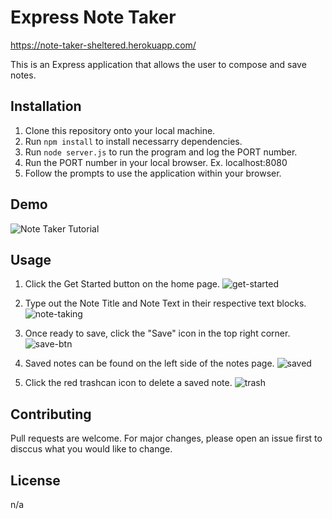 # Express Note Taker

https://note-taker-sheltered.herokuapp.com/

This is an Express application that allows the user to compose and save notes.

## Installation

1. Clone this repository onto your local machine.
2. Run `npm install` to install necessarry dependencies.
3. Run `node server.js` to run the program and log the PORT number.
4. Run the PORT number in your local browser. Ex. localhost:8080
5. Follow the prompts to use the application within your browser.

## Demo
![Note Taker Tutorial](https://user-images.githubusercontent.com/63982568/85349967-77d18c00-b4c5-11ea-8217-bfb8411c604a.gif)

## Usage
1. Click the Get Started button on the home page.
![get-started](https://user-images.githubusercontent.com/63982568/85349864-2fb26980-b4c5-11ea-892c-3b35c2e6c3c8.jpg)

2. Type out the Note Title and Note Text in their respective text blocks.
![note-taking](https://user-images.githubusercontent.com/63982568/85349893-435dd000-b4c5-11ea-9073-58eb04f1d8ef.jpg)

3. Once ready to save, click the "Save" icon in the top right corner.
![save-btn](https://user-images.githubusercontent.com/63982568/85349907-4c4ea180-b4c5-11ea-8024-d1c1fc56f29f.jpg)

5. Saved notes can be found on the left side of the notes page.
![saved](https://user-images.githubusercontent.com/63982568/85349933-5ffa0800-b4c5-11ea-981b-65d608381e2c.jpg)

6. Click the red trashcan icon to delete a saved note.
![trash](https://user-images.githubusercontent.com/63982568/85349952-6c7e6080-b4c5-11ea-9d5a-88e519f11e7d.jpg)

## Contributing
Pull requests are welcome. For major changes, please open an issue first to disccus what you would like to change.

## License
n/a
